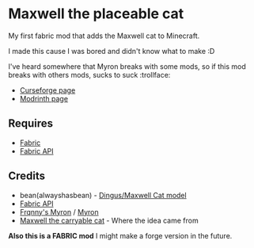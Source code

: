 # Maxwell the placeable cat

My first fabric mod that adds the Maxwell cat to Minecraft.

I made this cause I was bored and didn't know what to make :D

I've heard somewhere that Myron breaks with some mods, so if this mod breaks with others mods, sucks to suck :trollface:

* [Curseforge page](https://www.curseforge.com/minecraft/mc-mods/maxwell-the-placeable-cat)
* [Modrinth page](https://modrinth.com/mod/maxwell-the-placeable-cat)

## Requires

* [Fabric](https://fabricmc.net/use/installer/)
* [Fabric API](https://www.curseforge.com/minecraft/mc-mods/fabric-api)

## Credits

* bean(alwayshasbean) - [Dingus/Maxwell Cat model](https://sketchfab.com/3d-models/dingus-the-cat-2ca7f3c1957847d6a145fc35de9046b0)
* [Fabric API](https://www.curseforge.com/minecraft/mc-mods/fabric-api)
* [Frqnny's Myron](https://github.com/frqnny/myron) / [Myron](https://github.com/Haven-King/myron)
* [Maxwell the carryable cat](https://steamcommunity.com/sharedfiles/filedetails/?id=2878054450) - Where the idea came from

**Also this is a FABRIC mod** I might make a forge version in the future.
